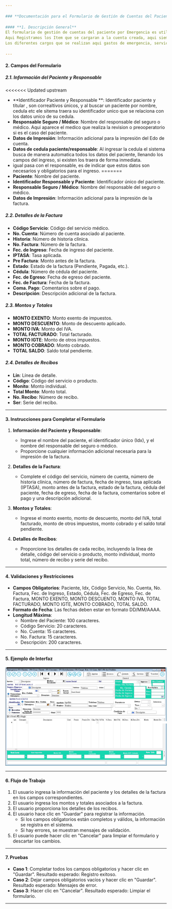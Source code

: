 ```yaml
---

### **Documentación para el Formulario de Gestión de Cuentas del Paciente**

#### **1. Descripción General**
El formulario de gestión de cuentas del paciente por Emergencia es utilizado para gestionar los gastos de servicios y  honorarios médicos asociados a un paciente. 
Aqui Registramos los Item que se cargaran a la cuenta creada, aqui siempre se ingresan los pacientes que pueden ir a hospitalizacion si es el caso, si es por el seguro que cubre la emergencia. 
Los diferentes cargos que se realizan aqui gastos de emergencia, servicios como RX, imagenes u Laboratorio, se realizan al estar integrados desde el modulo respectivo y automaticamente aparecen en la cuenta de emergencia, claro esta estos servicios lo realizan por la orden emitida de emergencia que se realicen dichos servicios.

---
```


#### **2. Campos del Formulario**

##### **2.1. Información del Paciente y Responsable**
<<<<<<< Updated upstream
- **Identificador Paciente y Responsable **: Identificador paciente y titular , son correaltivos únicos, y al buscar un paciente por nombre, cedula etc ele sitema traera su identificador unico que se relaciona con los datos unico de su cedula.
- **Responsable Seguro / Médico**: Nombre del responsable del seguro o médico. Aqui aparece el medico que realiza la revision o preooperatorio si es el caso del paciente.
- **Datos de Impresión**: Información adicional para la impresión del Edo de cuenta.
- **Datos de cedula paciente/responsable**: Al ingresar la cedula el sistema busca de manera automatica todos los datos del paciente, llenando los campos del ingreso, si existen los traera de forma inmediata. 
- igual pasa con el responsable, es de indicar que estos datos son necesarios y obligatorios para el ingreso.
=======
- **Paciente**: Nombre del paciente.
- **Identificador Responsable y Paciente**: Identificador único del paciente.
- **Responsable Seguro / Médico**: Nombre del responsable del seguro o médico.
- **Datos de Impresión**: Información adicional para la impresión de la factura.

##### **2.2. Detalles de la Factura**
- **Código Servicio**: Código del servicio médico.
- **No. Cuenta**: Número de cuenta asociado al paciente.
- **Historia**: Número de historia clínica.
- **No. Factura**: Número de la factura.
- **Fec. de Ingreso**: Fecha de ingreso del paciente.
- **IPTASA**: Tasa aplicada.
- **Pre Factura**: Monto antes de la factura.
- **Estado**: Estado de la factura (Pendiente, Pagada, etc.).
- **Cédula**: Número de cédula del paciente.
- **Fec. de Egreso**: Fecha de egreso del paciente.
- **Fec. de Factura**: Fecha de la factura.
- **Coma. Pago**: Comentarios sobre el pago.
- **Descripción**: Descripción adicional de la factura.

##### **2.3. Montos y Totales**
- **MONTO EXENTO**: Monto exento de impuestos.
- **MONTO DESCUENTO**: Monto de descuento aplicado.
- **MONTO IVA**: Monto del IVA.
- **TOTAL FACTURADO**: Total facturado.
- **MONTO IGTE**: Monto de otros impuestos.
- **MONTO COBRADO**: Monto cobrado.
- **TOTAL SALDO**: Saldo total pendiente.

##### **2.4. Detalles de Recibos**
- **Lín**: Línea de detalle.
- **Código**: Código del servicio o producto.
- **Monito**: Monto individual.
- **Total Monto**: Monto total.
- **No. Recibo**: Número de recibo.
- **Ser**: Serie del recibo.

---

#### **3. Instrucciones para Completar el Formulario**

1. **Información del Paciente y Responsable**:
   - Ingrese el nombre del paciente, el identificador único (Idx), y el nombre del responsable del seguro o médico.
   - Proporcione cualquier información adicional necesaria para la impresión de la factura.

2. **Detalles de la Factura**:
   - Complete el código del servicio, número de cuenta, número de historia clínica, número de factura, fecha de ingreso, tasa aplicada (IPTASA), monto antes de la factura, estado de la factura, cédula del paciente, fecha de egreso, fecha de la factura, comentarios sobre el pago y una descripción adicional.

3. **Montos y Totales**:
   - Ingrese el monto exento, monto de descuento, monto del IVA, total facturado, monto de otros impuestos, monto cobrado y el saldo total pendiente.

4. **Detalles de Recibos**:
   - Proporcione los detalles de cada recibo, incluyendo la línea de detalle, código del servicio o producto, monto individual, monto total, número de recibo y serie del recibo.

---

#### **4. Validaciones y Restricciones**

- **Campos Obligatorios**: Paciente, Idx, Código Servicio, No. Cuenta, No. Factura, Fec. de Ingreso, Estado, Cédula, Fec. de Egreso, Fec. de Factura, MONTO EXENTO, MONTO DESCUENTO, MONTO IVA, TOTAL FACTURADO, MONTO IGTE, MONTO COBRADO, TOTAL SALDO.
- **Formato de Fecha**: Las fechas deben estar en formato DD/MM/AAAA.
- **Longitud Máxima**:
  - Nombre del Paciente: 100 caracteres.
  - Código Servicio: 20 caracteres.
  - No. Cuenta: 15 caracteres.
  - No. Factura: 15 caracteres.
  - Descripción: 200 caracteres.

---

#### **5. Ejemplo de Interfaz**

![Estado de cuenta del paciente](images/EDOAMBULATORIOS/CEmergencia.JPG)

---

#### **6. Flujo de Trabajo**

1. El usuario ingresa la información del paciente y los detalles de la factura en los campos correspondientes.
2. El usuario ingresa los montos y totales asociados a la factura.
3. El usuario proporciona los detalles de los recibos.
4. El usuario hace clic en "Guardar" para registrar la información.
   - Si los campos obligatorios están completos y válidos, la información se registra en el sistema.
   - Si hay errores, se muestran mensajes de validación.
5. El usuario puede hacer clic en "Cancelar" para limpiar el formulario y descartar los cambios.

---

#### **7. Pruebas**

- **Caso 1**: Completar todos los campos obligatorios y hacer clic en "Guardar". Resultado esperado: Registro exitoso.
- **Caso 2**: Dejar campos obligatorios vacíos y hacer clic en "Guardar". Resultado esperado: Mensajes de error.
- **Caso 3**: Hacer clic en "Cancelar". Resultado esperado: Limpiar el formulario.

---
